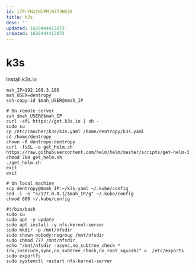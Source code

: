 ```yaml
---
id: i7FrYHzCHlPMjN77JHKS9
title: k3s
desc: ''
updated: 1628444413873
created: 1628444413873
---
```

# k3s
Install k3s.io

    mah_IP=192.168.3.186
    mah_USER=dentropy
    ssh-copy-id $mah_USER@$mah_IP
    
    # On remote server
    ssh $mah_USER@$mah_IP
    curl -sfL https://get.k3s.io | sh -
    sudo su
    cp /etc/rancher/k3s/k3s.yaml /home/dentropy/k3s.yaml
    cd /home/dentropy
    chown -R dentropy:dentropy .
    curl -fsSL -o get_helm.sh https://raw.githubusercontent.com/helm/helm/master/scripts/get-helm-3
    chmod 700 get_helm.sh
    ./get_helm.sh
    exit
    exit
    
    # On local machine
    scp dentropy@$mah_IP:~/k3s.yaml ~/.kube/config
    sed -i -e "s/127.0.0.1/$mah_IP/g" ~/.kube/config
    chmod 600 ~/.kube/config

    #!/bin/bash
    sudo su
    sudo apt -y update
    sudo apt install -y nfs-kernel-server
    sudo mkdir -p /mnt/nfsdir
    sudo chown nobody:nogroup /mnt/nfsdir
    sudo chmod 777 /mnt/nfsdir
    echo "/mnt/nfsdir -async,no_subtree_check *(rw,insecure,sync,no_subtree_check,no_root_squash)" >  /etc/exports
    sudo exportfs
    sudo systemctl restart nfs-kernel-server
